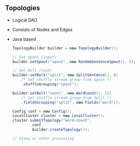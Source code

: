 ## Topologies
+ <span>Logical DAG</span>
+ <span>Consists of Nodes and Edges</span>
+ <span>Java based</span>

    ```java 
    TopologyBuilder builder = new TopologyBuilder();

    // Set Spout (input)
    builder.setSpout("spout", new RandomSentenceSpout(), 5);

    // Set Bolt (task)
    builder.setBolt("split", new SplitSentence(), 8)
        /* Set shuffle stream group from Spout */
        .shuffleGrouping("spout");

    builder.setBolt("count", new WordCount(), 12)
        /* Set shuffle stream group from Split */
        .fieldsGrouping("split", new Fields("word"));

    Config conf = new Config();
    LocalCluster cluster = new LocalCluster();
    cluster.submitTopology("word-count", 
             conf, 
             builder.createTopology());

    // Sleep or other processing
        
    ```
